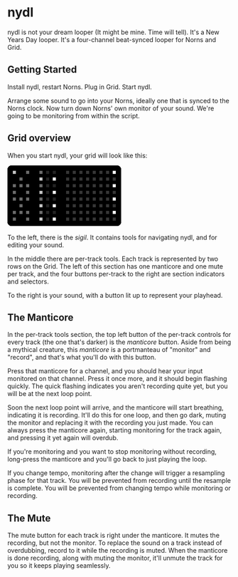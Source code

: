 # nydl

nydl is not your dream looper (It might be mine. Time will tell). It's
a New Years Day looper. It's a four-channel beat-synced looper for
Norns and Grid.

## Getting Started

Install nydl, restart Norns. Plug in Grid. Start nydl.

Arrange some sound to go into your Norns, ideally one that is synced
to the Norns clock. Now turn down Norns' own monitor of your
sound. We're going to be monitoring from within the script.

## Grid overview

When you start nydl, your grid will look like this:

![](nydl-hello.gif)

To the left, there is the *sigil*. It contains tools for navigating
nydl, and for editing your sound.

In the middle there are per-track tools. Each track is represented by
two rows on the Grid. The left of this section has one manticore and
one mute per track, and the four buttons per-track to the right are
section indicators and selectors.

To the right is your sound, with a button lit up to represent your
playhead.

## The Manticore

In the per-track tools section, the top left button of the
per-track controls for every track (the one that's darker) is the
*manticore* button. Aside from being a mythical creature, this
*manticore* is a portmanteau of "monitor" and "record", and that's
what you'll do with this button.

Press that manticore for a channel, and you should hear your input
monitored on that channel. Press it once more, and it should begin
flashing quickly. The quick flashing indicates you aren't recording
quite yet, but you will be at the next loop point.

Soon the next loop point will arrive, and the manticore will start
breathing, indicating it is recording. It'll do this for one loop, and
then go dark, muting the monitor and replacing it with the recording
you just made. You can always press the manticore again, starting
monitoring for the track again, and pressing it yet again will
overdub.

If you're monitoring and you want to stop monitoring without
recording, long-press the manticore and you'll go back to just playing
the loop.

If you change tempo, monitoring after the change will trigger a
resampling phase for that track. You will be prevented from recording
until the resample is complete. You will be prevented from changing
tempo while monitoring or recording.

## The Mute

The mute button for each track is right under the manticore. It mutes
the recording, but not the monitor. To replace the sound on a track
instead of overdubbing, record to it while the recording is
muted. When the manticore is done recording, along with muting the
monitor, it'll unmute the track for you so it keeps playing
seamlessly.

